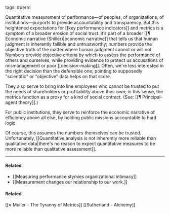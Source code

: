 tags: #perm 

Quantitative measurement of performance—of peoples, of organizations, of institutions—purports to provide accountability and transparency. But this heightened expectations for [[key performance indicators]] and metrics is a symptom of a broader erosion of social trust. It’s part of a broader [[¶ Economic narrative (Shiller)|economic narrative]] that tells us that human judgment is inherently fallible and untrustworthy; numbers provide the objective truth of the matter where human judgment cannot or will not. Numbers provide objective criteria by which to assess the performance of others and ourselves, while providing evidence to protect us accusations of mismanagement or poor [[decision-making]]. Often, we're less interested in the right decision than the defensible one; pointing to supposedly "scientific" or "objective" data helps on that score. 

They also serve to bring into line employees who cannot be trusted to put the needs of shareholders or profitability above their own; in this sense, the metrics function as a proxy for a kind of social contract. (See: [[¶ Principal-agent theory]].)

For public institutions, they serve to reinforce the economic narrative of efficiency above all else, by holding public missions accountable to hard logic. 

Of course, this assumes the numbers themselves can be trusted. Unfortunately, [[Quantitative analysis is not inherently more reliable than qualitative data|there's no reason to expect quantitative measures to be more reliable than qualitative assessment]].

---
#### Related
- [[Measuring performance stymies organizational intimacy]]
- [[Measurement changes our relationship to our work.]]

#### Related
[[≈ Muller - The Tyranny of Metrics]]
[[Sutherland - Alchemy]]



